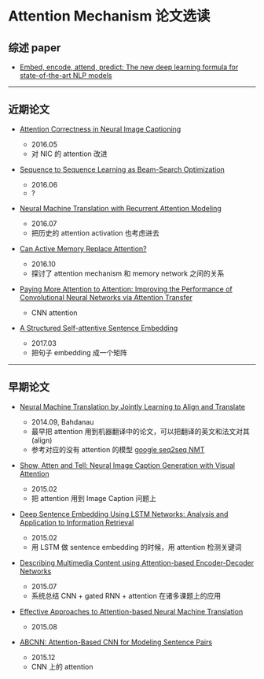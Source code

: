 # Attention Mechanism 论文选读

## 综述 paper

- [Embed, encode, attend, predict: The new deep learning formula for state-of-the-art NLP models](https://explosion.ai/blog/deep-learning-formula-nlp)

---

## 近期论文

- [Attention Correctness in Neural Image Captioning](https://arxiv.org/abs/1605.09553)
	- 2016.05
	- 对 NIC 的 attention 改进

- [Sequence to Sequence Learning as Beam-Search Optimization](https://arxiv.orCg/abs/1606.02960)
	- 2016.06
	- ?

- [Neural Machine Translation with Recurrent Attention Modeling](https://arxiv.org/abs/1607.05108)
	- 2016.07
	- 把历史的 attention activation 也考虑进去

- [Can Active Memory Replace Attention?](https://arxiv.org/abs/1610.08613)
	- 2016.10
	- 探讨了 attention mechanism 和 memory network 之间的关系

- [Paying More Attention to Attention: Improving the Performance of Convolutional Neural Networks via Attention Transfer](https://arxiv.org/abs/1612.03928)
    - CNN attention

- [A Structured Self-attentive Sentence Embedding](https://arxiv.org/abs/1703.03130)
	- 2017.03
	- 把句子 embedding 成一个矩阵

---

## 早期论文

- [Neural Machine Translation by Jointly Learning to Align and Translate](https://arxiv.org/abs/1409.0473)
	- 2014.09, Bahdanau
	- 最早把 attention 用到机器翻译中的论文，可以把翻译的英文和法文对其(align)
	- 参考对应的没有 attention 的模型 [google seq2seq NMT](https://arxiv.org/abs/1409.3215)

- [Show, Atten and Tell: Neural Image Caption Generation with Visual Attention](https://arxiv.org/abs/1502.03044)
	- 2015.02
	- 把 attention 用到 Image Caption 问题上

- [Deep Sentence Embedding Using LSTM Networks: Analysis and Application to Information Retrieval](https://arxiv.org/abs/1502.06922)
	- 2015.02
	- 用 LSTM 做 sentence embedding 的时候，用 attention 检测关键词

- [Describing Multimedia Content using Attention-based Encoder-Decoder Networks](https://arxiv.org/abs/1507.01053)
	- 2015.07
	- 系统总结 CNN + gated RNN + attention 在诸多课题上的应用

- [Effective Approaches to Attention-based Neural Machine Translation](https://arxiv.org/abs/1508.04025)
    - 2015.08

- [ABCNN: Attention-Based CNN for Modeling Sentence Pairs](https://arxiv.org/abs/1512.05193)
	- 2015.12
	- CNN 上的 attention
